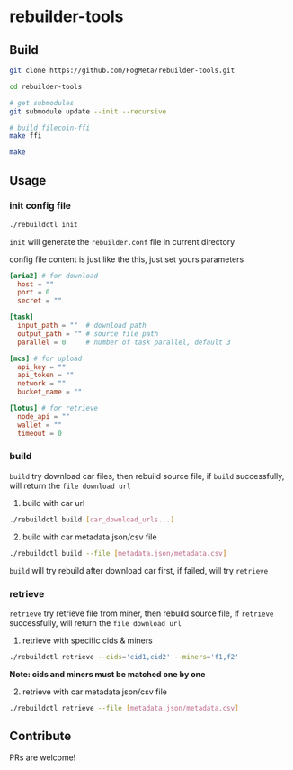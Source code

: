 # rebuilder-tools

## Build
```sh
git clone https://github.com/FogMeta/rebuilder-tools.git

cd rebuilder-tools

# get submodules
git submodule update --init --recursive

# build filecoin-ffi
make ffi

make
```

## Usage

### init config file

```bash
./rebuildctl init
```

`init` will generate the `rebuilder.conf` file in current directory

config file content is just like the this, just set yours parameters

```toml
[aria2] # for download
  host = ""
  port = 0
  secret = ""

[task]
  input_path = ""  # download path
  output_path = "" # source file path
  parallel = 0     # number of task parallel, default 3

[mcs] # for upload
  api_key = ""
  api_token = ""
  network = ""
  bucket_name = ""

[lotus] # for retrieve
  node_api = ""
  wallet = ""
  timeout = 0
```

### build

`build` try download car files, then rebuild source file, if `build` successfully, will return the `file download url`

1. build with car url

```bash
./rebuildctl build [car_download_urls...]
```

2. build with car metadata json/csv file

```bash
./rebuildctl build --file [metadata.json/metadata.csv]
```

`build` will try rebuild after download car first, if failed, will try `retrieve`

### retrieve

`retrieve` try retrieve file from miner, then rebuild source file, if `retrieve` successfully, will return the `file download url`

1. retrieve with specific cids & miners

```bash
./rebuildctl retrieve --cids='cid1,cid2' --miners='f1,f2'
```
**Note: cids and miners must be matched one by one**

2. retrieve with car metadata json/csv file

```bash
./rebuildctl retrieve --file [metadata.json/metadata.csv]
```

## Contribute

PRs are welcome!




